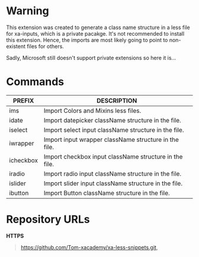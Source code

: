 # Warning

This extension was created to generate a class name structure in a less file for xa-inputs, which is a private pacakge.
It's not recommended to install this extension.
Hence, the imports are most likely going to point to non-existent files for others.

Sadly, Microsoft still doesn't support private extensions so here it is...

# Commands

|PREFIX          |DESCRIPTION                                                  |
|----------------|-------------------------------------------------------------|
|ims             |Import Colors and Mixins less files.                         |
|idate           |Import datepicker className structure in the file.           |
|iselect         |Import select input className structure in the file.         |
|iwrapper        |Import input wrapper className structure in the file.        |
|icheckbox       |Import checkbox input className structure in the file.       |
|iradio          |Import radio input className structure in the file.          |
|islider         |Import slider input className structure in the file.         |
|ibutton         |Import Button className structure in the file.               |

# Repository URLs

**HTTPS**

> https://github.com/Tom-xacademy/xa-less-snippets.git,

